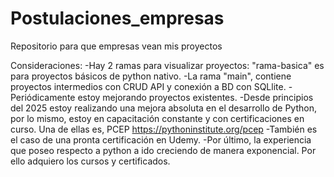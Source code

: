 # Postulaciones_empresas
Repositorio para que empresas vean mis proyectos

Consideraciones:
 -Hay 2 ramas para visualizar proyectos: "rama-basica" es para proyectos básicos de python nativo.
 -La rama "main", contiene proyectos intermedios con CRUD API y conexión a BD con SQLlite.
 -Periódicamente estoy mejorando proyectos existentes.
 -Desde principios del 2025 estoy realizando una mejora absoluta en el desarrollo de Python, por lo mismo,
 estoy en capacitación constante y con certificaciones en curso. Una de ellas es, PCEP https://pythoninstitute.org/pcep
 -También es el caso de una pronta certificación en Udemy.
 -Por último, la experiencia que poseo respecto a python a ido creciendo de manera exponencial. Por ello adquiero los cursos y certificados.
